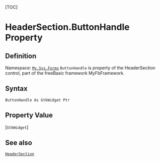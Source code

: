 [TOC]
# HeaderSection.ButtonHandle Property

## Definition
Namespace: [`My.Sys.Forms`](My.Sys.Forms.md)
`ButtonHandle` is property of the HeaderSection control, part of the freeBasic framework MyFbFramework.
## Syntax
```freeBasic
ButtonHandle As GtkWidget Ptr
```
## Property Value
[`GtkWidget`]
## See also
[`HeaderSection`](HeaderSection.md)

